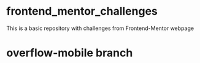# frontend_mentor_challenges

This is a basic repository with challenges from Frontend-Mentor webpage


# overflow-mobile branch